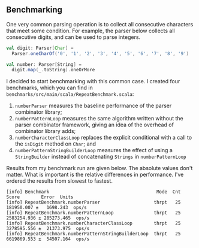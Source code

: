 ## Benchmarking 

One very common parsing operation is to collect all consecutive characters that meet some condition. For example, the parser below collects all consecutive digits, and can be used to parse integers.

```scala
val digit: Parser[Char] =
  Parser.oneCharOf('0', '1', '2', '3', '4', '5', '6', '7', '8', '9')

val number: Parser[String] =
  digit.map(_.toString).oneOrMore
```

I decided to start benchmarking with this common case. I created four benchmarks, which you can find in `benchmarks/src/main/scala/RepeatBenchmark.scala`:

1. `numberParser` measures the baseline performance of the parser combinator library;
2. `numberPatternLoop` measures the same algorithm written without the parser combinator framework, giving an idea of the overhead of combinator library adds;
3. `numberCharacterClassLoop` replaces the explicit conditional with a call to the `isDigit` method on `Char`; and
4. `numberPatternStringBuilderLoop` measures the effect of using a `StringBuilder` instead of concatenating `Strings` in `numberPatternLoop`

Results from my benchmark run are given below. The absolute values don't matter. What is important is the relative differences in performance. I've ordered the results from slowest to fastest.

```
[info] Benchmark                                        Mode  Cnt        Score        Error  Units
[info] RepeatBenchmark.numberParser                    thrpt   25   181950.007 ±   1698.243  ops/s
[info] RepeatBenchmark.numberPatternLoop               thrpt   25  2583254.936 ± 285273.465  ops/s
[info] RepeatBenchmark.numberCharacterClassLoop        thrpt   25  3278595.556 ±  21373.975  ops/s
[info] RepeatBenchmark.numberPatternStringBuilderLoop  thrpt   25  6619869.553 ±  54507.164  ops/s
```
